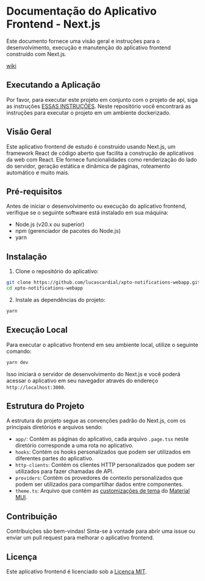 # Documentação do Aplicativo Frontend - Next.js

Este documento fornece uma visão geral e instruções para o desenvolvimento, execução e manutenção do aplicativo frontend construído com Next.js.

[wiki](https://github.com/lucascardial/xpto-notifications-webapp/wiki/1.-Home)

## Executando a Aplicação
Por favor, para executar este projeto em conjunto com o projeto de api, siga as instruções [ESSAS INSTRUÇÕES](https://github.com/lucascardial/xpto-notifications-docker). Neste repositório você encontrará as instruções para executar o projeto em um ambiente dockerizado.

## Visão Geral

Este aplicativo frontend de estudo é construído usando Next.js, um framework React de código aberto que facilita a construção de aplicativos da web com React. Ele fornece funcionalidades como renderização do lado do servidor, geração estática e dinâmica de páginas, roteamento automático e muito mais.

## Pré-requisitos

Antes de iniciar o desenvolvimento ou execução do aplicativo frontend, verifique se o seguinte software está instalado em sua máquina:

- Node.js (v20.x ou superior)
- npm (gerenciador de pacotes do Node.js)
- yarn

## Instalação

1. Clone o repositório do aplicativo:

```bash
git clone https://github.com/lucascardial/xpto-notifications-webapp.git
cd xpto-notifications-webapp
```

2. Instale as dependências do projeto:

```bash
yarn
```

## Execução Local

Para executar o aplicativo frontend em seu ambiente local, utilize o seguinte comando:

```bash
yarn dev
```

Isso iniciará o servidor de desenvolvimento do Next.js e você poderá acessar o aplicativo em seu navegador através do endereço `http://localhost:3000`.

## Estrutura do Projeto

A estrutura do projeto segue as convenções padrão do Next.js, com os principais diretórios e arquivos sendo:

- `app/`: Contém as páginas do aplicativo, cada arquivo `.page.tsx` neste diretório corresponde a uma rota no aplicativo.
- `hooks`: Contém os hooks personalizados que podem ser utilizados em diferentes partes do aplicativo.
- `http-clients`: Contém os clientes HTTP personalizados que podem ser utilizados para fazer chamadas de API.
- `providers`: Contém os provedores de contexto personalizados que podem ser utilizados para compartilhar dados entre componentes.
- `theme.ts`: Arquivo que contém as [customizações de tema](https://mui.com/material-ui/customization/theming/) do [Material MUI](https://mui.com/material-ui/).


## Contribuição

Contribuições são bem-vindas! Sinta-se à vontade para abrir uma issue ou enviar um pull request para melhorar o aplicativo frontend.

## Licença

Este aplicativo frontend é licenciado sob a [Licença MIT](https://pt.wikipedia.org/wiki/Licen%C3%A7a_MIT).
